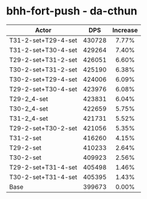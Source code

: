 # bhh-fort-push - da-cthun
| Actor | DPS | Increase |
|---|:---:|:---:|
|T31-2-set+T29-4-set|430728|7.77%|
|T31-2-set+T30-4-set|429264|7.40%|
|T29-2-set+T31-2-set|426051|6.60%|
|T30-2-set+T31-2-set|425190|6.38%|
|T30-2-set+T29-4-set|424006|6.09%|
|T29-2-set+T30-4-set|423976|6.08%|
|T29-2_4-set|423831|6.04%|
|T30-2_4-set|422659|5.75%|
|T31-2_4-set|421731|5.52%|
|T29-2-set+T30-2-set|421056|5.35%|
|T31-2-set|416260|4.15%|
|T29-2-set|410233|2.64%|
|T30-2-set|409923|2.56%|
|T29-2-set+T31-4-set|405498|1.46%|
|T30-2-set+T31-4-set|405395|1.43%|
|Base|399673|0.00%|
